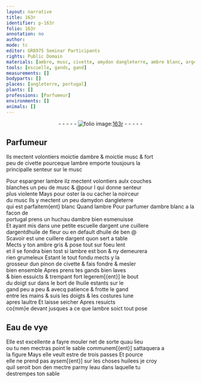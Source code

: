 ```yaml
---
layout: narrative
title: 163r
identifier: p-163r
folio: 163r
annotation: no
author:
mode: tc
editor: GR8975 Seminar Participants
rights: Public Domain
materials: [ambre, musc, civette, amydon dangleterre, ambre blanc, argent, huile de fleur, huile de ben @, ambre gris, huile, Eau de vye, huilees, eau]
tools: [escuelle, gands, gand]
measurements: []
bodyparts: []
places: [angleterre, portugal]
plants: []
professions: [Parfumeur]
environments: []
animals: []
---
```


<div class="folio" align="center">- - - - - <a href="http://gallica.bnf.fr/ark:/12148/btv1b10500001g/f331.image" target="_blank"><img src="https://cu-mkp.github.io/2017-workshop-edition/assets/photo-icon.png" alt="folio image: " style="display:inline-block; margin-bottom:-3px;"/>163r</a> - - - - - </div>  
  

## <span class="pro">Parfumeur</span>

 
Ils mectent volontiers moictie d<span class="m">ambre</span> & moictie <span class="m">musc</span> & fort<br/> peu de <span class="m">civette</span> pourceque l<span class="m">ambre</span> emporte tousjours la<br/> principalle senteur sur le <span class="m">musc</span>
 
Pour espargner l<span class="m">ambre</span> ilz mectent volontiers aulx couches<br/> blanches un peu de <span class="m">musc</span> & @<span class="del">pour l</span> qui donne senteur<br/> plus violente Mays pour oster <span class="del">la</span> ou cacher la noirceur<br/> du <span class="m">musc</span> Ils y mectent un peu d<span class="m">amydon d<span class="pl">angleterre</span></span><br/> qui est parfaitem{ent} blanc
 <span class="del">Quand l<span class="m">ambre</span></span> 
Pour parfumer d<span class="m">ambre blanc</span> a la facon de<br/> <span class="pl">portugal</span> prens un huchau d<span class="m">ambre</span> bien esmenuisse<br/> Et ayant mis dans une petite <span class="tl">escuelle</span> d<span class="m">argent</span> une cuillere<br/> <span class="del">d<span class="m">argent</span></span>d<span class="m">huile de fleur</span> ou en default d<span class="m">huile de ben @</span><br/> Scavoir est une cuillere d<span class="m">argent</span> quon sert a table<br/> Mects y ton <span class="m">ambre gris</span> & pose tout sur foeu lent<br/> et il se fondra bien tost si l<span class="m">ambre</span> est bon & ny demeurera<br/> rien grumeleux Estant le tout fondu mects y la<br/> grosseur dun pinon de <span class="m">civette</span> & fais fondre & mesler<br/> bien ensemble Apres prens tes <span class="tl">gands</span> bien laves<br/> & bien essuicts & trempant fort legerem[{ent}] le bout<br/> du doigt <span class="del">sur</span> dans le bort de l<span class="m">huile</span> estants sur le<br/> <span class="tl">gand</span> peu a peu & avecq patience & frotte le <span class="tl">gand</span><br/> entre les mains & suis les doigts & les costures lune<br/> apres laultre Et laisse seicher Apres resuicts<br/> co{mm}e devant jusques a ce que l<span class="m">ambre</span> soict tout pose
 
 
  

## <span class="m">Eau de vye</span>

 
Elle est excellente a fayre mouler net de sorte quau lieu<br/> ou tu nen mectras point le sable communem[{ent}] sattaquera a<br/> la figure Mays elle veult estre de trois passes Et pource<br/> elle ne prend pas aysem[{ent}] sur les choses <span class="m">huilees</span> je croy<br/> quil seroit bon den mectre parmy l<span class="m">eau</span> dans laquelle tu<br/> destrempes ton sable
 
